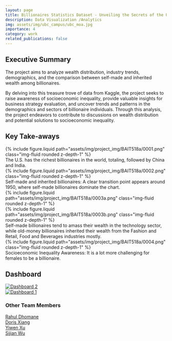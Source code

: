 ```yaml
---
layout: page
title: Billionaires Statistics Dataset - Unveiling the Secrets of the Ultra-Wealthy
description: Data Visualization /Analytics
img: assets/img/ubc_campus/ubc_moa.jpg
importance: 4
category: work
related_publications: false
---
```


<div class="container-fluid mt-3 md-3">

<h2>Executive Summary</h2>

<p>The project aims to analyze wealth distribution, industry trends, demographics, and the comparison between self-made and inherited wealth among billionaires.</p>

<p>By delving into this treasure trove of data from Kaggle, the project seeks to raise awareness of socioeconomic inequality, provide valuable insights for business strategy evaluation, and uncover trends and patterns in the demographics and sectors of billionaire individuals. Through this analysis, the project endeavors to contribute to discussions on wealth distribution and potential solutions to socioeconomic inequality.</p>

</div>

<div class="container-fluid mt-3 md-3">

<h2>Key Take-aways</h2>

<div class="row">
    <div class="col-sm mt-3 mt-md-0">
        {% include figure.liquid path="assets/img/project_img/BAIT518a/0001.png" class="img-fluid rounded z-depth-1" %}
    </div>
</div>

<div class="caption">
    The U.S. has the richest billionaires in the world, totaling, followed by China and India.
</div>

<div class="row">
    <div class="col-sm mt-3 mt-md-0">
        {% include figure.liquid path="assets/img/project_img/BAIT518a/0002.png" class="img-fluid rounded z-depth-1" %}
    </div>
</div>

<div class="caption">
    Self-made and inherited billionaires: A clear transition point appears around 1950, where self-made billionaires dominate the chart.
</div>

<div class="row">
    <div class="col-sm mt-3 mt-md-0">
        {% include figure.liquid path="assets/img/project_img/BAIT518a/0003a.png" class="img-fluid rounded z-depth-1" %}
    </div>
    <div class="col-sm mt-3 mt-md-0">
        {% include figure.liquid path="assets/img/project_img/BAIT518a/0003b.png" class="img-fluid rounded z-depth-1" %}
    </div>
</div>
<div class="caption">
    Self-made billionaires tend to amass their wealth in the technology sector, while old-money billionaires inherited their wealth from the Fashion and Retail, Food and Beverages industries mostly.
</div>

<div class="row">
    <div class="col-sm mt-3 mt-md-0">
        {% include figure.liquid path="assets/img/project_img/BAIT518a/0004.png" class="img-fluid rounded z-depth-1" %}
    </div>
</div>

<div class="caption">
    Socioeconomic Inequality Awareness: It is a lot more challenging for females to be a billionaire.
</div>

</div>

<div class="container-fluid mt-3 md-3">
<h2>Dashboard</h2>
</div>

<div>

<div class='tableauPlaceholder' id='viz1708405578000' style='position: relative'><noscript><a href='#'><img alt='Dashboard 2 ' src='https:&#47;&#47;public.tableau.com&#47;static&#47;images&#47;pr&#47;project_bait518_mban24_ba2b_2&#47;Dashboard2&#47;1_rss.png' style='border: none' /></a></noscript><object class='tableauViz'  style='display:none;'><param name='host_url' value='https%3A%2F%2Fpublic.tableau.com%2F' /> <param name='embed_code_version' value='3' /> <param name='site_root' value='' /><param name='name' value='project_bait518_mban24_ba2b_2&#47;Dashboard2' /><param name='tabs' value='no' /><param name='toolbar' value='yes' /><param name='static_image' value='https:&#47;&#47;public.tableau.com&#47;static&#47;images&#47;pr&#47;project_bait518_mban24_ba2b_2&#47;Dashboard2&#47;1.png' /> <param name='animate_transition' value='yes' /><param name='display_static_image' value='yes' /><param name='display_spinner' value='yes' /><param name='display_overlay' value='yes' /><param name='display_count' value='yes' /><param name='language' value='en-US' /></object></div>                <script type='text/javascript'>                    var divElement = document.getElementById('viz1708405578000');                    var vizElement = divElement.getElementsByTagName('object')[0];                    if ( divElement.offsetWidth > 800 ) { vizElement.style.width='100%';vizElement.style.height=(divElement.offsetWidth*0.75)+'px';} else if ( divElement.offsetWidth > 500 ) { vizElement.style.width='100%';vizElement.style.height=(divElement.offsetWidth*0.75)+'px';} else { vizElement.style.width='100%';vizElement.style.height='977px';}                     var scriptElement = document.createElement('script');                    scriptElement.src = 'https://public.tableau.com/javascripts/api/viz_v1.js';                    vizElement.parentNode.insertBefore(scriptElement, vizElement);                </script>

</div>

<div>

<div class='tableauPlaceholder' id='viz1708386190319' style='position: relative'><noscript><a href='#'><img alt='Dashboard 1 ' src='https:&#47;&#47;public.tableau.com&#47;static&#47;images&#47;pr&#47;project_bait518_mban24_ba2b&#47;Dashboard1&#47;1_rss.png' style='border: none' /></a></noscript><object class='tableauViz'  style='display:none;'><param name='host_url' value='https%3A%2F%2Fpublic.tableau.com%2F' /> <param name='embed_code_version' value='3' /> <param name='site_root' value='' /><param name='name' value='project_bait518_mban24_ba2b&#47;Dashboard1' /><param name='tabs' value='no' /><param name='toolbar' value='yes' /><param name='static_image' value='https:&#47;&#47;public.tableau.com&#47;static&#47;images&#47;pr&#47;project_bait518_mban24_ba2b&#47;Dashboard1&#47;1.png' /> <param name='animate_transition' value='yes' /><param name='display_static_image' value='yes' /><param name='display_spinner' value='yes' /><param name='display_overlay' value='yes' /><param name='display_count' value='yes' /><param name='language' value='en-US' /></object></div>                <script type='text/javascript'>                    var divElement = document.getElementById('viz1708386190319');                    var vizElement = divElement.getElementsByTagName('object')[0];                    if ( divElement.offsetWidth > 800 ) { vizElement.style.width='100%';vizElement.style.height=(divElement.offsetWidth*0.75)+'px';} else if ( divElement.offsetWidth > 500 ) { vizElement.style.width='100%';vizElement.style.height=(divElement.offsetWidth*0.75)+'px';} else { vizElement.style.width='100%';vizElement.style.height='2027px';}                     var scriptElement = document.createElement('script');                    scriptElement.src = 'https://public.tableau.com/javascripts/api/viz_v1.js';                    vizElement.parentNode.insertBefore(scriptElement, vizElement);                </script>

</div>


<div class="container-fluid mt-3 md-3">

<h3>Other Team Members</h3>
    <div class="row">
        <div class="col-sm">
        <a href = "https://www.linkedin.com/in/rahuldhomane">Rahul Dhomane</a></div>
        <div class="col-sm">
        <a href = "https://www.linkedin.com/in/chuyue-xiang-208b9a170/">Doris Xiang</a></div>
    </div>
    <div class="row">
        <div class="col-sm">
        <a href = "https://www.linkedin.com/in/yiwenxu1999/">Yiwen Xu</a></div>
       <div class="col-sm">
        <a href = "https://www.linkedin.com/in/sijian-wu-ninaw">Sijian Wu</a></div>
    </div>
</div>
